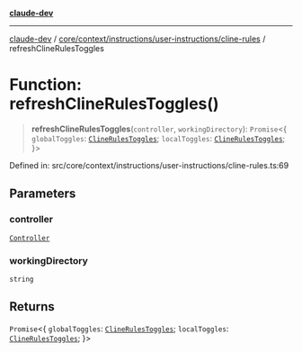 [**claude-dev**](../../../../../../README.md)

***

[claude-dev](../../../../../../README.md) / [core/context/instructions/user-instructions/cline-rules](../README.md) / refreshClineRulesToggles

# Function: refreshClineRulesToggles()

> **refreshClineRulesToggles**(`controller`, `workingDirectory`): `Promise`\<\{ `globalToggles`: [`ClineRulesToggles`](../../../../../../shared/cline-rules/type-aliases/ClineRulesToggles.md); `localToggles`: [`ClineRulesToggles`](../../../../../../shared/cline-rules/type-aliases/ClineRulesToggles.md); \}\>

Defined in: src/core/context/instructions/user-instructions/cline-rules.ts:69

## Parameters

### controller

[`Controller`](../../../../../controller/classes/Controller.md)

### workingDirectory

`string`

## Returns

`Promise`\<\{ `globalToggles`: [`ClineRulesToggles`](../../../../../../shared/cline-rules/type-aliases/ClineRulesToggles.md); `localToggles`: [`ClineRulesToggles`](../../../../../../shared/cline-rules/type-aliases/ClineRulesToggles.md); \}\>
